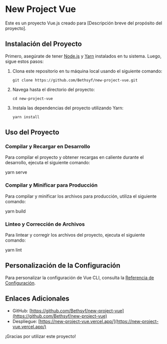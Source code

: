 # New Project Vue

Este es un proyecto Vue.js creado para [Descripción breve del propósito del proyecto].

## Instalación del Proyecto

Primero, asegúrate de tener [Node.js](https://nodejs.org/) y [Yarn](https://yarnpkg.com/) instalados en tu sistema. Luego, sigue estos pasos:

1. Clona este repositorio en tu máquina local usando el siguiente comando:

    ```
    git clone https://github.com/Bethsyf/new-project-vue.git
    ```

2. Navega hasta el directorio del proyecto:

    ```
    cd new-project-vue
    ```

3. Instala las dependencias del proyecto utilizando Yarn:

    ```
    yarn install
    ```

## Uso del Proyecto

### Compilar y Recargar en Desarrollo

Para compilar el proyecto y obtener recargas en caliente durante el desarrollo, ejecuta el siguiente comando:

yarn serve


### Compilar y Minificar para Producción

Para compilar y minificar los archivos para producción, utiliza el siguiente comando:

yarn build


### Linteo y Corrección de Archivos

Para lintear y corregir los archivos del proyecto, ejecuta el siguiente comando:

yarn lint


## Personalización de la Configuración

Para personalizar la configuración de Vue CLI, consulta la [Referencia de Configuración](https://cli.vuejs.org/config/).

## Enlaces Adicionales

- GitHub: [https://github.com/Bethsyf/new-project-vue](https://github.com/Bethsyf/new-project-vue)
- Despliegue: [https://new-project-vue.vercel.app/](https://new-project-vue.vercel.app/)

¡Gracias por utilizar este proyecto!


